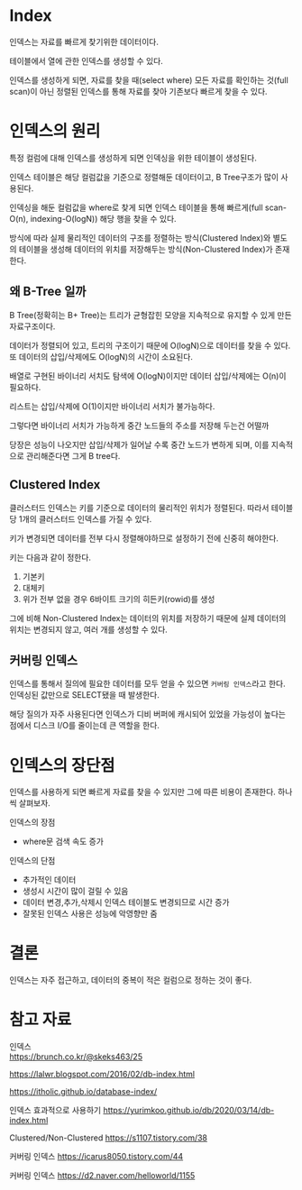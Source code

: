 # Index
인덱스는 자료를 빠르게 찾기위한 데이터이다.

테이블에서 열에 관한 인덱스를 생성할 수 있다.

인덱스를 생성하게 되면, 자료를 찾을 때(select where) 모든 자료를 확인하는 것(full scan)이 아닌 정렬된 인덱스를 통해 자료를 찾아 기존보다 빠르게 찾을 수 있다.

# 인덱스의 원리
특정 컬럼에 대해 인덱스를 생성하게 되면 인덱싱을 위한 테이블이 생성된다.

인덱스 테이블은 해당 컬럼값을 기준으로 정렬해둔 데이터이고, B Tree구조가 많이 사용된다.

인덱싱을 해둔 컬럼값을 where로 찾게 되면 인덱스 테이블을 통해 빠르게(full scan-O(n), indexing-O(logN)) 해당 행을 찾을 수 있다.

방식에 따라 실제 물리적인 데이터의 구조를 정렬하는 방식(Clustered Index)와 별도의 테이블을 생성해 데이터의 위치를 저장해두는 방식(Non-Clustered Index)가 존재한다.

## 왜 B-Tree 일까
B Tree(정확히는 B+ Tree)는 트리가 균형잡힌 모양을 지속적으로 유지할 수 있게 만든 자료구조이다.

데이터가 정렬되어 있고, 트리의 구조이기 때문에 O(logN)으로 데이터를 찾을 수 있다. 또 데이터의 삽입/삭제에도 O(logN)의 시간이 소요된다.

배열로 구현된 바이너리 서치도 탐색에 O(logN)이지만 데이터 삽입/삭제에는 O(n)이 필요하다.

리스트는 삽입/삭제에 O(1)이지만 바이너리 서치가 불가능하다.

그렇다면 바이너리 서치가 가능하게 중간 노드들의 주소를 저장해 두는건 어떨까

당장은 성능이 나오지만 삽입/삭제가 일어날 수록 중간 노드가 변하게 되며, 이를 지속적으로 관리해준다면 그게 B tree다.

## Clustered Index
클러스터드 인덱스는 키를 기준으로 데이터의 물리적인 위치가 정렬된다. 따라서 테이블 당 1개의 클러스터드 인덱스를 가질 수 있다.

키가 변경되면 데이터를 전부 다시 정렬해야하므로 설정하기 전에 신중히 해야한다.

키는 다음과 같이 정한다.
1. 기본키
2. 대체키
3. 위가 전부 없을 경우 6바이트 크기의 히든키(rowid)를 생성

그에 비해 Non-Clustered Index는 데이터의 위치를 저장하기 때문에 실제 데이터의 위치는 변경되지 않고, 여러 개를 생성할 수 있다.

## 커버링 인덱스
인덱스를 통해서 질의에 필요한 데이터를 모두 얻을 수 있으면 `커버링 인덱스`라고 한다. 인덱싱된 값만으로 SELECT됐을 때 발생한다.

해당 질의가 자주 사용된다면 인덱스가 디비 버퍼에 캐시되어 있었을 가능성이 높다는 점에서 디스크 I/O를 줄이는데 큰 역할을 한다.

# 인덱스의 장단점

인덱스를 사용하게 되면 빠르게 자료를 찾을 수 있지만 그에 따른 비용이 존재한다. 하나씩 살펴보자.

인덱스의 장점
- where문 검색 속도 증가

인덱스의 단점
- 추가적인 데이터
- 생성시 시간이 많이 걸릴 수 있음
- 데이터 변경,추가,삭제시 인덱스 테이블도 변경되므로 시간 증가
- 잘못된 인덱스 사용은 성능에 악영향만 줌

# 결론
인덱스는 자주 접근하고, 데이터의 중복이 적은 컬럼으로 정하는 것이 좋다.

# 참고 자료
인덱스<br>
https://brunch.co.kr/@skeks463/25

https://lalwr.blogspot.com/2016/02/db-index.html

https://itholic.github.io/database-index/

인덱스 효과적으로 사용하기
https://yurimkoo.github.io/db/2020/03/14/db-index.html

Clustered/Non-Clustered
https://s1107.tistory.com/38

커버링 인덱스
https://icarus8050.tistory.com/44

커버링 인덱스
https://d2.naver.com/helloworld/1155
